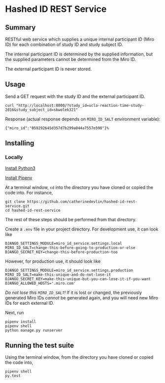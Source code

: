 # Hashed ID REST Service

## Summary

RESTful web service which supplies a unique
internal participant ID (Miro ID)
for each combination of study ID and study subject ID.

The internal participant ID is determined by the supplied information,
but the supplied parameters cannot be determined from the Miro ID.

The external participant ID is never stored.

## Usage

Send a GET request with the study ID and the external
participant ID.

    curl "http://localhost:8000/?study_id=ucla-reaction-time-study-2016&study_subject_id=skwolek321"

Response (actual response depends on `MIRO_ID_SALT` environment variable):

    {"miro_id":"059292645d357d7b299a044a7557e598"}%

## Installing

### Locally

[Install Python3](http://docs.python-guide.org/en/latest/starting/installation/)

[Install Pipenv](https://docs.pipenv.org/)

At a terminal window, `cd` into the directory you have cloned or copied the code into.  For instance,

    git clone https://github.com/catherinedevlin/hashed-id-rest-service.git
    cd hashed-id-rest-service

The rest of these steps should be performed from that directory.

Create a `.env` file in your project directory.  For development use, it can look like

    DJANGO_SETTINGS_MODULE=miro_id_service.settings.local
    MIRO_ID_SALT=change-this-before-going-to-production-or-else
    DJANGO_SECRET_KEY=change-this-before-production-too

However, for production use, it should look like

    DJANGO_SETTINGS_MODULE=miro_id_service.settings.production
    MIRO_ID_SALT=make-this-unique-and-do-not-lose-it
    DJANGO_SECRET_KEY=make-this-unique-but-you-can-lose-it-if-you-want
    DJANGO_ALLOWED_HOSTS='.miro.com'

*Do not lose this `MIRO_ID_SALT`!*  If it is lost or changed, the previously generated Miro IDs *cannot* be
generated again, and you will need new Miro IDs for each external ID.

Next, run

    pipenv install
    pipenv shell
    python manage.py runserver

## Running the test suite

Using the terminal window, from the directory you have cloned or copied the code into,

    pipenv shell
    py.test

